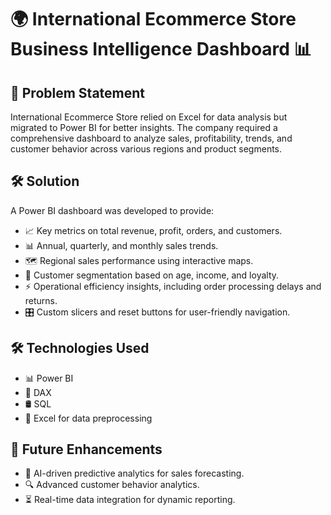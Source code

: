 # 🌍 International Ecommerce Store Business Intelligence Dashboard 📊

## 🚀 Problem Statement

International Ecommerce Store relied on Excel for data analysis but migrated to Power BI for better insights. The company required a comprehensive dashboard to analyze sales, profitability, trends, and customer behavior across various regions and product segments.

## 🛠️ Solution

A Power BI dashboard was developed to provide:

- 📈 Key metrics on total revenue, profit, orders, and customers.
- 📊 Annual, quarterly, and monthly sales trends.
- 🗺️ Regional sales performance using interactive maps.
- 👥 Customer segmentation based on age, income, and loyalty.
- ⚡ Operational efficiency insights, including order processing delays and returns.
- 🎛️ Custom slicers and reset buttons for user-friendly navigation.

## 🛠️ Technologies Used

- 📊 Power BI
- 📜 DAX
- 🛢️ SQL
- 📑 Excel for data preprocessing

## 🔮 Future Enhancements

- 🤖 AI-driven predictive analytics for sales forecasting.
- 🔍 Advanced customer behavior analytics.
- ⏳ Real-time data integration for dynamic reporting.


